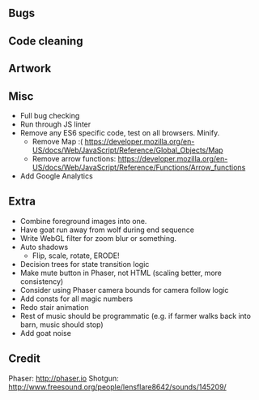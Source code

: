 Bugs
----

Code cleaning
-------------


Artwork
-------


Misc
----
- Full bug checking
- Run through JS linter
- Remove any ES6 specific code, test on all browsers. Minify.
    + Remove Map :( https://developer.mozilla.org/en-US/docs/Web/JavaScript/Reference/Global_Objects/Map
    + Remove arrow functions: https://developer.mozilla.org/en-US/docs/Web/JavaScript/Reference/Functions/Arrow_functions
- Add Google Analytics

Extra
-----
- Combine foreground images into one.
- Have goat run away from wolf during end sequence
- Write WebGL filter for zoom blur or something.
- Auto shadows
    + Flip, scale, rotate, ERODE!
- Decision trees for state transition logic
- Make mute button in Phaser, not HTML (scaling better, more consistency)
- Consider using Phaser camera bounds for camera follow logic
- Add consts for all magic numbers
- Redo stair animation
- Rest of music should be programmatic (e.g. if farmer walks back into barn, music should stop)
- Add goat noise

Credit
------
Phaser: http://phaser.io
Shotgun: http://www.freesound.org/people/lensflare8642/sounds/145209/
